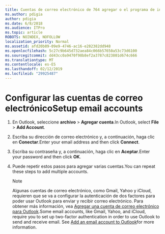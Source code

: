 ```yaml
---
title: Cuentas de correo electrónico de 764 agregar o el programa de instalación
ms.author: pdigia
author: pdigia
ms.date: 6/8/2018
ms.audience: ITPro
ms.topic: article
ROBOTS: NOINDEX, NOFOLLOW
localization_priority: Normal
ms.assetid: afd20b89-09e9-4746-ac16-e282382dd948
ms.openlocfilehash: 5c27c9b645d732aea84c066b57650a53c73d6100
ms.sourcegitcommit: dd43cc0a9470f98b8ef2a3787c823801d674c666
ms.translationtype: MT
ms.contentlocale: es-ES
ms.lasthandoff: 02/12/2019
ms.locfileid: "29925487"
---
```

# <a name="setup-email-accounts"></a><span data-ttu-id="822d2-102">Configurar las cuentas de correo electrónico</span><span class="sxs-lookup"><span data-stu-id="822d2-102">Setup email accounts</span></span>

1. <span data-ttu-id="822d2-103">En Outlook, seleccione **archivo** \> **Agregar cuenta**.</span><span class="sxs-lookup"><span data-stu-id="822d2-103">In Outlook, select **File** \> **Add Account**.</span></span>
    
2. <span data-ttu-id="822d2-104">Escriba su dirección de correo electrónico y, a continuación, haga clic en **Conectar**.</span><span class="sxs-lookup"><span data-stu-id="822d2-104">Enter your email address and then click **Connect**.</span></span>
    
3. <span data-ttu-id="822d2-105">Escriba su contraseña y, a continuación, haga clic en **Aceptar**.</span><span class="sxs-lookup"><span data-stu-id="822d2-105">Enter your password and then click **OK**.</span></span>
    
4. <span data-ttu-id="822d2-106">Puede repetir estos pasos para agregar varias cuentas.</span><span class="sxs-lookup"><span data-stu-id="822d2-106">You can repeat these steps to add multiple accounts.</span></span>
    
    > [!NOTE]
    > <span data-ttu-id="822d2-p101">Algunas cuentas de correo electrónico, como Gmail, Yahoo y iCloud, requieren que se va a configurar la autenticación de dos factores para poder usar Outlook para enviar y recibir correo electrónico. Para obtener más información, vea [Agregar una cuenta de correo electrónico para Outlook](https://support.office.com/article/6e27792a-9267-4aa4-8bb6-c84ef146101b.aspx).</span><span class="sxs-lookup"><span data-stu-id="822d2-p101">Some email accounts, like Gmail, Yahoo, and iCloud, require you to set up two-factor authentication in order to use Outlook to send and receive email. See [Add an email account to Outlook](https://support.office.com/article/6e27792a-9267-4aa4-8bb6-c84ef146101b.aspx)for more information.</span></span> 
  

